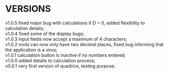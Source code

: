 # VERSIONS  
v1.0.5 fixed major bug with calculations if D = 0, added flexibility to calculation details;  
v1.0.4 fixed some of the display bugs;  
v1.0.3 input fields now accept a maximum of 4 characters;  
v1.0.2 roots can now only have two decimal places, fixed bug informing that the application is a virus;  
v1.0.1 calculation button is inactive if no numbers entered;  
v1.0.0 added details to calculation process;  
v0.0.1 very first version of quadrice, testing purpose;  
